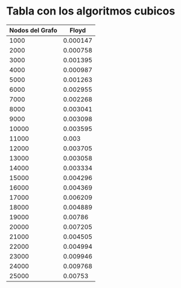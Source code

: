 # Tabla con los algoritmos cubicos

| Nodos del Grafo | Floyd |
|-----------------|-------|
|1000|0.000147|
|2000|0.000758|
|3000|0.001395|
|4000|0.000987|
|5000|0.001263|
|6000|0.002955|
|7000|0.002268|
|8000|0.003041|
|9000|0.003098|
|10000|0.003595|
|11000|0.003|
|12000|0.003705|
|13000|0.003058|
|14000|0.003334|
|15000|0.004296|
|16000|0.004369|
|17000|0.006209|
|18000|0.004889|
|19000|0.00786|
|20000|0.007205|
|21000|0.004505|
|22000|0.004994|
|23000|0.009946|
|24000|0.009768|
|25000|0.00753|
